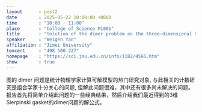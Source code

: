 ```yaml
---
layout      : post2
date        : 2025-05-22 10:00:00 +0800
time        : "10:00 - 11:00"
place       : "College of Science M1001"
title       : "Solution of the dimer problem on the three-dimensional Sierpinski gasket"
speaker     : "Weigen Yan"
affiliation : "Jimei University"
tencent     : "498 500 227"
homepage    : "https://sci.jmu.edu.cn/info/1182/4566.htm"
show        : true
---
```

图的 dimer 问题是统计物理学家计算可解模型的热门研究对象, 与此相关的计数研究是组合学家十分关心的问题, 但解此问题很难，其中还有很多尚未解决的问题。报告首先将简单介绍此问题的一些经典结果，然后介绍我们最近得到的3维Sierpinski gasket的dimer问题的解公式。
